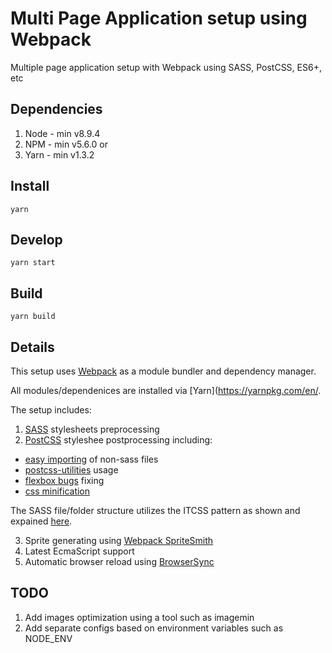 # Multi Page Application setup using Webpack

Multiple page application setup with Webpack using SASS, PostCSS, ES6+, etc

## Dependencies

1. Node - min v8.9.4
2. NPM - min v5.6.0
   or
3. Yarn - min v1.3.2

## Install

`yarn`

## Develop

`yarn start`

## Build

`yarn build`

## Details

This setup uses [Webpack](https://webpack.js.org/) as a module bundler and dependency manager.

All modules/dependenices are installed via [Yarn](https://yarnpkg.com/en/.

The setup includes:

1. [SASS](http://sass-lang.com/) stylesheets preprocessing
2. [PostCSS](https://github.com/postcss/postcss) styleshee postprocessing including:

* [easy importing](https://github.com/TrySound/postcss-easy-import) of non-sass files
* [postcss-utilities](https://github.com/ismamz/postcss-utilities) usage
* [flexbox bugs](https://github.com/luisrudge/postcss-flexbugs-fixes) fixing
* [css minification](http://cssnano.co/)

The SASS file/folder structure utilizes the ITCSS pattern as shown and expained [here](https://www.xfive.co/blog/itcss-scalable-maintainable-css-architecture/).

3. Sprite generating using [Webpack SpriteSmith](https://github.com/mixtur/webpack-spritesmith)
4. Latest EcmaScript support
5. Automatic browser reload using [BrowserSync](https://browsersync.io/)

## TODO

1. Add images optimization using a tool such as imagemin
2. Add separate configs based on environment variables such as NODE_ENV
